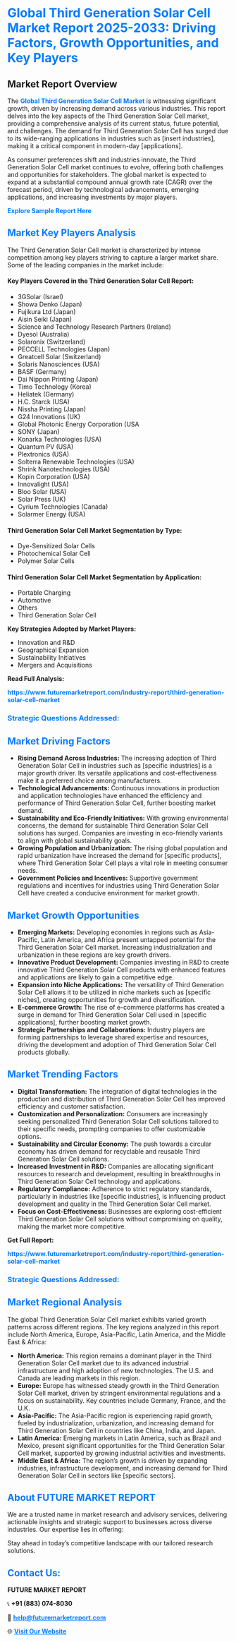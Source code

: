 <h1 style="color: #007BFF;">Global Third Generation Solar Cell Market Report 2025-2033: Driving Factors, Growth Opportunities, and Key Players</h1>

<section id="overview">
<h2>Market Report Overview</h2>
<p>The <a href="https://www.futuremarketreport.com/industry-report/third-generation-solar-cell-market" style="color: #007BFF; text-decoration: none;"><strong>Global Third Generation Solar Cell Market</strong></a> is witnessing significant growth, driven by increasing demand across various industries. This report delves into the key aspects of the Third Generation Solar Cell market, providing a comprehensive analysis of its current status, future potential, and challenges. The demand for Third Generation Solar Cell has surged due to its wide-ranging applications in industries such as [insert industries], making it a critical component in modern-day [applications].</p>
<p>As consumer preferences shift and industries innovate, the Third Generation Solar Cell market continues to evolve, offering both challenges and opportunities for stakeholders. The global market is expected to expand at a substantial compound annual growth rate (CAGR) over the forecast period, driven by technological advancements, emerging applications, and increasing investments by major players.</p>
</section>

<section id="overview">
<p><a href="https://www.futuremarketreport.com/request-sample/reportId=112116" style="color: #007BFF; text-decoration: none;"><strong>Explore Sample Report Here</strong></a></p>
</section>

<section id="key-players">
<h2 style="color: #007BFF;">Market Key Players Analysis</h2>
<p>The Third Generation Solar Cell market is characterized by intense competition among key players striving to capture a larger market share. Some of the leading companies in the market include:</p>
<h4>Key Players Covered in the Third Generation Solar Cell Report:</h4>
<ul><li>3GSolar (Israel)</li><li>Showa Denko (Japan)</li><li>Fujikura Ltd (Japan)</li><li>Aisin Seiki (Japan)</li><li>Science and Technology Research Partners (Ireland)</li><li>Dyesol (Australia)</li><li>Solaronix (Switzerland)</li><li>PECCELL Technologies (Japan)</li><li>Greatcell Solar (Switzerland)</li><li>Solaris Nanosciences (USA)</li><li>BASF (Germany)</li><li>Dai Nippon Printing (Japan)</li><li>Timo Technology (Korea)</li><li>Heliatek (Germany)</li><li>H.C. Starck (USA)</li><li>Nissha Printing (Japan)</li><li>G24 Innovations (UK)</li><li>Global Photonic Energy Corporation (USA</li><li>SONY (Japan)</li><li>Konarka Technologies (USA)</li><li>Quantum PV (USA)</li><li>Plextronics (USA)</li><li>Solterra Renewable Technologies (USA)</li><li>Shrink Nanotechnologies (USA)</li><li>Kopin Corporation (USA)</li><li>Innovalight (USA)</li><li>Bloo Solar (USA)</li><li>Solar Press (UK)</li><li>Cyrium Technologies (Canada)</li><li>Solarmer Energy (USA)</li></ul>
<h4>Third Generation Solar Cell Market Segmentation by Type:</h4>
<ul><li>Dye-Sensitized Solar Cells</li><li>Photochemical Solar Cell</li><li>Polymer Solar Cells</li></ul>

<h4>Third Generation Solar Cell Market Segmentation by Application:</h4>
<ul><li>Portable Charging</li><li>Automotive</li><li>Others</li><li>Third Generation Solar Cell</li></ul>
<p><strong>Key Strategies Adopted by Market Players:</strong></p>
<ul>
<li>Innovation and R&D</li>
<li>Geographical Expansion</li>
<li>Sustainability Initiatives</li>
<li>Mergers and Acquisitions</li>
</ul>
</section>

<section>
<p><strong>Read Full Analysis: </strong></p><a href="https://www.futuremarketreport.com/industry-report/third-generation-solar-cell-market" style="color: #007BFF; text-decoration: none;"><strong>https://www.futuremarketreport.com/industry-report/third-generation-solar-cell-market</strong></a>
<h3 style="color: #007BFF;">Strategic Questions Addressed:</h3>
</section>

<section id="driving-factors">
<h2 style="color: #007BFF;">Market Driving Factors</h2>
<ul>
<li><strong>Rising Demand Across Industries:</strong> The increasing adoption of Third Generation Solar Cell in industries such as [specific industries] is a major growth driver. Its versatile applications and cost-effectiveness make it a preferred choice among manufacturers.</li>
<li><strong>Technological Advancements:</strong> Continuous innovations in production and application technologies have enhanced the efficiency and performance of Third Generation Solar Cell, further boosting market demand.</li>
<li><strong>Sustainability and Eco-Friendly Initiatives:</strong> With growing environmental concerns, the demand for sustainable Third Generation Solar Cell solutions has surged. Companies are investing in eco-friendly variants to align with global sustainability goals.</li>
<li><strong>Growing Population and Urbanization:</strong> The rising global population and rapid urbanization have increased the demand for [specific products], where Third Generation Solar Cell plays a vital role in meeting consumer needs.</li>
<li><strong>Government Policies and Incentives:</strong> Supportive government regulations and incentives for industries using Third Generation Solar Cell have created a conducive environment for market growth.</li>
</ul>
</section>

<section id="growth-opportunities">
<h2 style="color: #007BFF;">Market Growth Opportunities</h2>
<ul>
<li><strong>Emerging Markets:</strong> Developing economies in regions such as Asia-Pacific, Latin America, and Africa present untapped potential for the Third Generation Solar Cell market. Increasing industrialization and urbanization in these regions are key growth drivers.</li>
<li><strong>Innovative Product Development:</strong> Companies investing in R&D to create innovative Third Generation Solar Cell products with enhanced features and applications are likely to gain a competitive edge.</li>
<li><strong>Expansion into Niche Applications:</strong> The versatility of Third Generation Solar Cell allows it to be utilized in niche markets such as [specific niches], creating opportunities for growth and diversification.</li>
<li><strong>E-commerce Growth:</strong> The rise of e-commerce platforms has created a surge in demand for Third Generation Solar Cell used in [specific applications], further boosting market growth.</li>
<li><strong>Strategic Partnerships and Collaborations:</strong> Industry players are forming partnerships to leverage shared expertise and resources, driving the development and adoption of Third Generation Solar Cell products globally.</li>
</ul>
</section>

<section id="trending-factors">
<h2 style="color: #007BFF;">Market Trending Factors</h2>
<ul>
<li><strong>Digital Transformation:</strong> The integration of digital technologies in the production and distribution of Third Generation Solar Cell has improved efficiency and customer satisfaction.</li>
<li><strong>Customization and Personalization:</strong> Consumers are increasingly seeking personalized Third Generation Solar Cell solutions tailored to their specific needs, prompting companies to offer customizable options.</li>
<li><strong>Sustainability and Circular Economy:</strong> The push towards a circular economy has driven demand for recyclable and reusable Third Generation Solar Cell solutions.</li>
<li><strong>Increased Investment in R&D:</strong> Companies are allocating significant resources to research and development, resulting in breakthroughs in Third Generation Solar Cell technology and applications.</li>
<li><strong>Regulatory Compliance:</strong> Adherence to strict regulatory standards, particularly in industries like [specific industries], is influencing product development and quality in the Third Generation Solar Cell market.</li>
<li><strong>Focus on Cost-Effectiveness:</strong> Businesses are exploring cost-efficient Third Generation Solar Cell solutions without compromising on quality, making the market more competitive.</li>
</ul>
</section>

<section>
<p><strong>Get Full Report: </strong></p><a href="https://www.futuremarketreport.com/industry-report/third-generation-solar-cell-market" style="color: #007BFF; text-decoration: none;"><strong>https://www.futuremarketreport.com/industry-report/third-generation-solar-cell-market</strong></a>
<h3 style="color: #007BFF;">Strategic Questions Addressed:</h3>
</section>


<section id="regional-analysis">
<h2 style="color: #007BFF;">Market Regional Analysis</h2>
<p>The global Third Generation Solar Cell market exhibits varied growth patterns across different regions. The key regions analyzed in this report include North America, Europe, Asia-Pacific, Latin America, and the Middle East & Africa:</p>
<ul>
<li><strong>North America:</strong> This region remains a dominant player in the Third Generation Solar Cell market due to its advanced industrial infrastructure and high adoption of new technologies. The U.S. and Canada are leading markets in this region.</li>
<li><strong>Europe:</strong> Europe has witnessed steady growth in the Third Generation Solar Cell market, driven by stringent environmental regulations and a focus on sustainability. Key countries include Germany, France, and the U.K.</li>
<li><strong>Asia-Pacific:</strong> The Asia-Pacific region is experiencing rapid growth, fueled by industrialization, urbanization, and increasing demand for Third Generation Solar Cell in countries like China, India, and Japan.</li>
<li><strong>Latin America:</strong> Emerging markets in Latin America, such as Brazil and Mexico, present significant opportunities for the Third Generation Solar Cell market, supported by growing industrial activities and investments.</li>
<li><strong>Middle East & Africa:</strong> The region’s growth is driven by expanding industries, infrastructure development, and increasing demand for Third Generation Solar Cell in sectors like [specific sectors].</li>
</ul>
</section>

<footer>
<h2 style="color: #007BFF;">About FUTURE MARKET REPORT</h2>
<p>We are a trusted name in market research and advisory services, delivering actionable insights and strategic support to businesses across diverse industries. Our expertise lies in offering:</p>

<p>Stay ahead in today’s competitive landscape with our tailored research solutions.</p>

<h2 style="color: #007BFF;">Contact Us:</h2>
<p><strong>FUTURE MARKET REPORT</strong></p>
<p>📞 <strong>+91 (883) 074-8030</strong></p>
<p>📧 <strong><a href="mailto:help@futuremarketreport.com" style="color: #007BFF;">help@futuremarketreport.com</a></strong></p>
<p>🌐 <strong><a href="https://www.futuremarketreport.com/" style="color: #007BFF;">Visit Our Website</a></strong></p>
</footer>